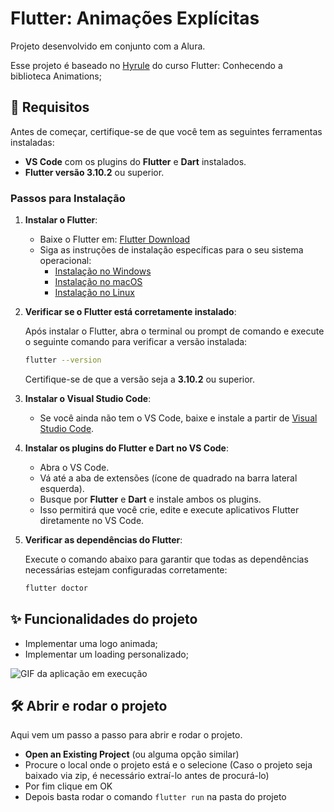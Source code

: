 # Flutter: Animações Explícitas

Projeto desenvolvido em conjunto com a Alura.

Esse projeto é baseado no [Hyrule](https://github.com/alura-cursos/3504-flutter-animations) do curso Flutter: Conhecendo a biblioteca Animations;

## 📑 Requisitos

Antes de começar, certifique-se de que você tem as seguintes ferramentas instaladas:

- **VS Code** com os plugins do **Flutter** e **Dart** instalados.
- **Flutter versão 3.10.2** ou superior.

### Passos para Instalação

1. **Instalar o Flutter**:

    - Baixe o Flutter em: [Flutter Download](https://flutter.dev/docs/get-started/install)
    - Siga as instruções de instalação específicas para o seu sistema operacional:
        - [Instalação no Windows](https://flutter.dev/docs/get-started/install/windows)
        - [Instalação no macOS](https://flutter.dev/docs/get-started/install/macos)
        - [Instalação no Linux](https://flutter.dev/docs/get-started/install/linux)

2. **Verificar se o Flutter está corretamente instalado**:

    Após instalar o Flutter, abra o terminal ou prompt de comando e execute o seguinte comando para verificar a versão instalada:

    ```bash
    flutter --version
    ```

    Certifique-se de que a versão seja a **3.10.2** ou superior.

3. **Instalar o Visual Studio Code**:

    - Se você ainda não tem o VS Code, baixe e instale a partir de [Visual Studio Code](https://code.visualstudio.com/).

4. **Instalar os plugins do Flutter e Dart no VS Code**:

    - Abra o VS Code.
    - Vá até a aba de extensões (ícone de quadrado na barra lateral esquerda).
    - Busque por **Flutter** e **Dart** e instale ambos os plugins.
    - Isso permitirá que você crie, edite e execute aplicativos Flutter diretamente no VS Code.

5. **Verificar as dependências do Flutter**:

    Execute o comando abaixo para garantir que todas as dependências necessárias estejam configuradas corretamente:

    ```bash
    flutter doctor
    ```

## ✨ Funcionalidades do projeto

- Implementar uma logo animada;
- Implementar um loading personalizado;

![GIF da aplicação em execução](projeto.gif)


## 🛠️ Abrir e rodar o projeto

Aqui vem um passo a passo para abrir e rodar o projeto.

- **Open an Existing Project** (ou alguma opção similar)
- Procure o local onde o projeto está e o selecione (Caso o projeto seja baixado via zip, é necessário extraí-lo antes de procurá-lo)
- Por fim clique em OK
- Depois basta rodar o comando `flutter run` na pasta do projeto
